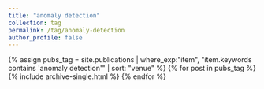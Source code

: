 ```yaml
---
title: "anomaly detection"
collection: tag
permalink: /tag/anomaly-detection
author_profile: false
---
```

{% assign pubs_tag = site.publications | where_exp:"item", "item.keywords contains 'anomaly detection'" | sort: "venue" %}
{% for post in pubs_tag %}
  {% include archive-single.html %}
{% endfor %}